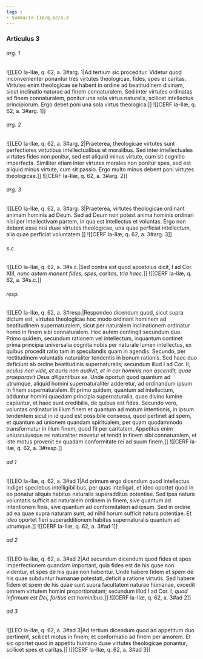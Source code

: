 ```yaml
---
tags : 
- Summa/Ia-IIæ/q.62/a.3
---
```


### Articulus 3

###### arg. 1
![[LEO Ia-IIæ, q. 62, a. 3#arg. 1|Ad tertium sic proceditur. Videtur quod inconvenienter ponantur tres virtutes theologicae, fides, spes et caritas. Virtutes enim theologicae se habent in ordine ad beatitudinem divinam, sicut inclinatio naturae ad finem connaturalem. Sed inter virtutes ordinatas ad finem connaturalem, ponitur una sola virtus naturalis, scilicet intellectus principiorum. Ergo debet poni una sola virtus theologica.]]
![[CERF Ia-IIæ, q. 62, a. 3#arg. 1]]

###### arg. 2
![[LEO Ia-IIæ, q. 62, a. 3#arg. 2|Praeterea, theologicae virtutes sunt perfectiores virtutibus intellectualibus et moralibus. Sed inter intellectuales virtutes fides non ponitur, sed est aliquid minus virtute, cum sit cognitio imperfecta. Similiter etiam inter virtutes morales non ponitur spes, sed est aliquid minus virtute, cum sit passio. Ergo multo minus debent poni virtutes theologicae.]]
![[CERF Ia-IIæ, q. 62, a. 3#arg. 2]]

###### arg. 3
![[LEO Ia-IIæ, q. 62, a. 3#arg. 3|Praeterea, virtutes theologicae ordinant animam hominis ad Deum. Sed ad Deum non potest anima hominis ordinari nisi per intellectivam partem, in qua est intellectus et voluntas. Ergo non debent esse nisi duae virtutes theologicae, una quae perficiat intellectum, alia quae perficiat voluntatem.]]
![[CERF Ia-IIæ, q. 62, a. 3#arg. 3]]

###### s.c.
![[LEO Ia-IIæ, q. 62, a. 3#s.c.|Sed contra est quod apostolus dicit, I ad Cor. XIII, *nunc autem manent fides, spes, caritas, tria haec*.]]
![[CERF Ia-IIæ, q. 62, a. 3#s.c.]]

###### resp.
![[LEO Ia-IIæ, q. 62, a. 3#resp.|Respondeo dicendum quod, sicut supra dictum est, virtutes theologicae hoc modo ordinant hominem ad beatitudinem supernaturalem, sicut per naturalem inclinationem ordinatur homo in finem sibi connaturalem. Hoc autem contingit secundum duo. Primo quidem, secundum rationem vel intellectum, inquantum continet prima principia universalia cognita nobis per naturale lumen intellectus, ex quibus procedit ratio tam in speculandis quam in agendis. Secundo, per rectitudinem voluntatis naturaliter tendentis in bonum rationis. Sed haec duo deficiunt ab ordine beatitudinis supernaturalis; secundum illud I ad Cor. II, *oculus non vidit, et auris non audivit, et in cor hominis non ascendit, quae praeparavit Deus diligentibus se*. Unde oportuit quod quantum ad utrumque, aliquid homini supernaturaliter adderetur, ad ordinandum ipsum in finem supernaturalem. Et primo quidem, quantum ad intellectum, adduntur homini quaedam principia supernaturalia, quae divino lumine capiuntur, et haec sunt credibilia, de quibus est fides. Secundo vero, voluntas ordinatur in illum finem et quantum ad motum intentionis, in ipsum tendentem sicut in id quod est possibile consequi, quod pertinet ad spem, et quantum ad unionem quandam spiritualem, per quam quodammodo transformatur in illum finem, quod fit per caritatem. Appetitus enim uniuscuiusque rei naturaliter movetur et tendit in finem sibi connaturalem, et iste motus provenit ex quadam conformitate rei ad suum finem.]]
![[CERF Ia-IIæ, q. 62, a. 3#resp.]]

###### ad 1
![[LEO Ia-IIæ, q. 62, a. 3#ad 1|Ad primum ergo dicendum quod intellectus indiget speciebus intelligibilibus, per quas intelligat, et ideo oportet quod in eo ponatur aliquis habitus naturalis superadditus potentiae. Sed ipsa natura voluntatis sufficit ad naturalem ordinem in finem, sive quantum ad intentionem finis, sive quantum ad conformitatem ad ipsum. Sed in ordine ad ea quae supra naturam sunt, ad nihil horum sufficit natura potentiae. Et ideo oportet fieri superadditionem habitus supernaturalis quantum ad utrumque.]]
![[CERF Ia-IIæ, q. 62, a. 3#ad 1]]

###### ad 2
![[LEO Ia-IIæ, q. 62, a. 3#ad 2|Ad secundum dicendum quod fides et spes imperfectionem quandam important, quia fides est de his quae non videntur, et spes de his quae non habentur. Unde habere fidem et spem de his quae subduntur humanae potestati, deficit a ratione virtutis. Sed habere fidem et spem de his quae sunt supra facultatem naturae humanae, excedit omnem virtutem homini proportionatam; secundum illud I ad Cor. I, *quod infirmum est Dei, fortius est hominibus*.]]
![[CERF Ia-IIæ, q. 62, a. 3#ad 2]]

###### ad 3
![[LEO Ia-IIæ, q. 62, a. 3#ad 3|Ad tertium dicendum quod ad appetitum duo pertinent, scilicet motus in finem; et conformatio ad finem per amorem. Et sic oportet quod in appetitu humano duae virtutes theologicae ponantur, scilicet spes et caritas.]]
![[CERF Ia-IIæ, q. 62, a. 3#ad 3]]

